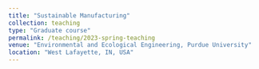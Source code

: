 ```yaml
---
title: "Sustainable Manufacturing"
collection: teaching
type: "Graduate course"
permalink: /teaching/2023-spring-teaching
venue: "Environmental and Ecological Engineering, Purdue University"
location: "West Lafayette, IN, USA"
---
```


[//]: # (This is a comment)

<!--- This is an HTML comment in Markdown 
Heading 1
======

Heading 2
======

Heading 3
======

-->
